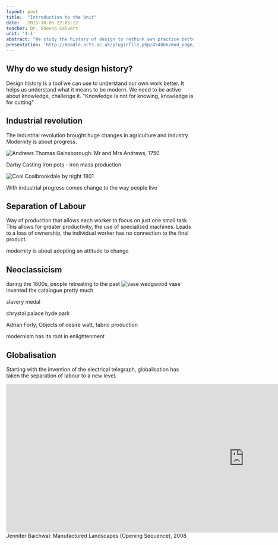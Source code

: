 ```yaml
---
layout: post
title:  "Introduction to the Unit"
date:   2015-10-06 22:05:12
teacher: Dr. Sheena Calvert
unit: '1-1'
abstract: "We study the history of design to rethink own practice better, and to understand what it means to be modern. Modernism has its roots in the industrial revolution, which changed aesthetics, the way we live and the world around us."
presentation: 'http://moodle.arts.ac.uk/pluginfile.php/454866/mod_page/content/8/Unit%201%20Lecture%201%20R%5Bevolutions%5D%20in%20Design.pdf'
---
```



## Why do we study design history?
Design history is a tool we can use to understand our own work better. It helps us understand what it means to be modern. We need to be active about knowledge, challenge it. "Knowledge is not for knowing, knowledge is for cutting"

## Industrial revolution

The industrial revolution brought huge changes in agriculture and industry. Modernity is about progress.

![Andrews](https://upload.wikimedia.org/wikipedia/commons/thumb/5/52/Thomas_Gainsborough_-_Mr_and_Mrs_Andrews.jpg/1200px-Thomas_Gainsborough_-_Mr_and_Mrs_Andrews.jpg)
Thomas Gainsborough: Mr and Mrs Andrews, 1750

Darby Casting Iron pots - iron mass production

![Coal](http://ichef.bbci.co.uk/arts/yourpaintings/images/paintings/scmu/large/lw_scmu_1952_0452_large.jpg)
Coalbrookdale by night 1801

With industrial progress comes change to the way people live

## Separation of Labour
Way of production that allows each worker to focus on just one small task. This allows for greater productivity, the use of specialised machines. Leads to a loss of ownership, the individual worker has no connection to the final product.

modernity is about adopting an attitude to change

## Neoclassicism
during the 1800s, people retreating to the past
![vase](https://upload.wikimedia.org/wikipedia/commons/9/91/Portland_Vase_V%26A.jpg)
wedgwood vase
invented the catalogue pretty much

slavery medal

chrystal palace hyde park

Adrian Forly, Objects of desire
watt, fabric production

modernism has its root in enlightenment

## Globalisation
Starting with the invention of the electrical telegraph, globalisation has taken the separation of labour to a new level.


<iframe width="1280" height="400" src="https://www.youtube.com/embed/x4eLsRUbtBk" frameborder="0" allowfullscreen></iframe>
Jennifer Baichwal: Manufactured Landscapes (Opening Sequence), 2008
